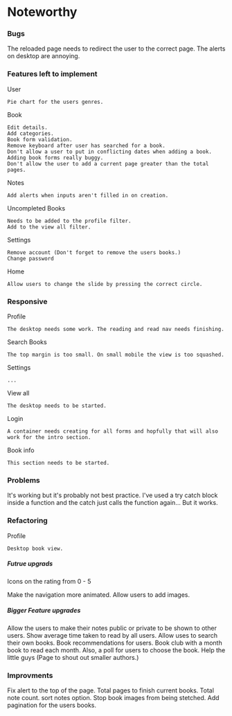 # Noteworthy

### Bugs

The reloaded page needs to redirect the user to the correct page.
The alerts on desktop are annoying.

### Features left to implement

User

    Pie chart for the users genres.

Book

    Edit details.
    Add categories.
    Book form validation.
    Remove keyboard after user has searched for a book.
    Don't allow a user to put in conflicting dates when adding a book.
    Adding book forms really buggy.
    Don't allow the user to add a current page greater than the total pages.

Notes

    Add alerts when inputs aren't filled in on creation.

Uncompleted Books

    Needs to be added to the profile filter.
    Add to the view all filter.

Settings

    Remove account (Don't forget to remove the users books.)
    Change password

Home

    Allow users to change the slide by pressing the correct circle.

### Responsive

Profile

    The desktop needs some work. The reading and read nav needs finishing.

Search Books

    The top margin is too small. On small mobile the view is too squashed.

Settings

    ...

View all

    The desktop needs to be started.

Login

    A container needs creating for all forms and hopfully that will also work for the intro section.

Book info

    This section needs to be started.

### Problems

It's working but it's probably not best practice. I've used a try catch block inside a function and the catch just calls the function again... But it works.

### Refactoring

Profile

    Desktop book view.

##### Futrue upgrads

Icons on the rating from 0 - 5

Make the navigation more animated.
Allow users to add images.

##### Bigger Feature upgrades

Allow the users to make their notes public or private to be shown to other users.
Show average time taken to read by all users.
Allow uses to search their own books.
Book recommendations for users.
Book club with a month book to read each month. Also, a poll for users to choose the book.
Help the little guys (Page to shout out smaller authors.)

### Improvments

Fix alert to the top of the page.
Total pages to finish current books.
Total note count.
sort notes option.
Stop book images from being stetched.
Add pagination for the users books.
